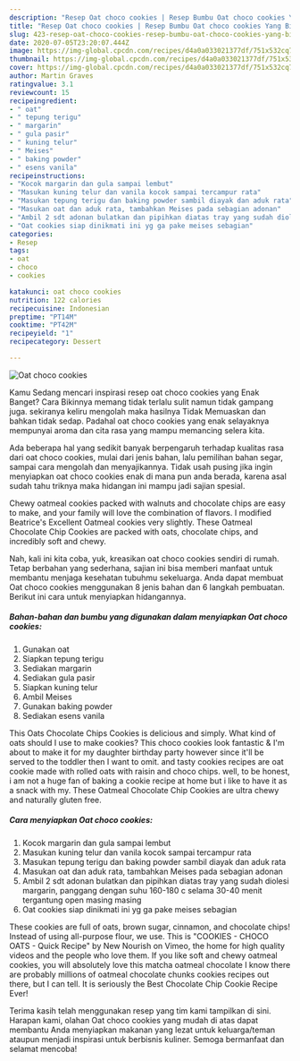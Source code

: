 ```yaml
---
description: "Resep Oat choco cookies | Resep Bumbu Oat choco cookies Yang Bisa Manjain Lidah"
title: "Resep Oat choco cookies | Resep Bumbu Oat choco cookies Yang Bisa Manjain Lidah"
slug: 423-resep-oat-choco-cookies-resep-bumbu-oat-choco-cookies-yang-bisa-manjain-lidah
date: 2020-07-05T23:20:07.444Z
image: https://img-global.cpcdn.com/recipes/d4a0a033021377df/751x532cq70/oat-choco-cookies-foto-resep-utama.jpg
thumbnail: https://img-global.cpcdn.com/recipes/d4a0a033021377df/751x532cq70/oat-choco-cookies-foto-resep-utama.jpg
cover: https://img-global.cpcdn.com/recipes/d4a0a033021377df/751x532cq70/oat-choco-cookies-foto-resep-utama.jpg
author: Martin Graves
ratingvalue: 3.1
reviewcount: 15
recipeingredient:
- " oat"
- " tepung terigu"
- " margarin"
- " gula pasir"
- " kuning telur"
- " Meises"
- " baking powder"
- " esens vanila"
recipeinstructions:
- "Kocok margarin dan gula sampai lembut"
- "Masukan kuning telur dan vanila kocok sampai tercampur rata"
- "Masukan tepung terigu dan baking powder sambil diayak dan aduk rata"
- "Masukan oat dan aduk rata, tambahkan Meises pada sebagian adonan"
- "Ambil 2 sdt adonan bulatkan dan pipihkan diatas tray yang sudah diolesi margarin, panggang dengan suhu 160-180 c selama 30-40 menit tergantung open masing masing"
- "Oat cookies siap dinikmati ini yg ga pake meises sebagian"
categories:
- Resep
tags:
- oat
- choco
- cookies

katakunci: oat choco cookies 
nutrition: 122 calories
recipecuisine: Indonesian
preptime: "PT14M"
cooktime: "PT42M"
recipeyield: "1"
recipecategory: Dessert

---
```



![Oat choco cookies](https://img-global.cpcdn.com/recipes/d4a0a033021377df/751x532cq70/oat-choco-cookies-foto-resep-utama.jpg)

Kamu Sedang mencari inspirasi resep oat choco cookies yang Enak Banget? Cara Bikinnya memang tidak terlalu sulit namun tidak gampang juga. sekiranya keliru mengolah maka hasilnya Tidak Memuaskan dan bahkan tidak sedap. Padahal oat choco cookies yang enak selayaknya mempunyai aroma dan cita rasa yang mampu memancing selera kita.

Ada beberapa hal yang sedikit banyak berpengaruh terhadap kualitas rasa dari oat choco cookies, mulai dari jenis bahan, lalu pemilihan bahan segar, sampai cara mengolah dan menyajikannya. Tidak usah pusing jika ingin menyiapkan oat choco cookies enak di mana pun anda berada, karena asal sudah tahu triknya maka hidangan ini mampu jadi sajian spesial.

Chewy oatmeal cookies packed with walnuts and chocolate chips are easy to make, and your family will love the combination of flavors. I modified Beatrice&#39;s Excellent Oatmeal cookies very slightly. These Oatmeal Chocolate Chip Cookies are packed with oats, chocolate chips, and incredibly soft and chewy.


Nah, kali ini kita coba, yuk, kreasikan oat choco cookies sendiri di rumah. Tetap berbahan yang sederhana, sajian ini bisa memberi manfaat untuk membantu menjaga kesehatan tubuhmu sekeluarga. Anda dapat membuat Oat choco cookies menggunakan 8 jenis bahan dan 6 langkah pembuatan. Berikut ini cara untuk menyiapkan hidangannya.

<!--inarticleads1-->

##### Bahan-bahan dan bumbu yang digunakan dalam menyiapkan Oat choco cookies:

1. Gunakan  oat
1. Siapkan  tepung terigu
1. Sediakan  margarin
1. Sediakan  gula pasir
1. Siapkan  kuning telur
1. Ambil  Meises
1. Gunakan  baking powder
1. Sediakan  esens vanila


This Oats Chocolate Chips Cookies is delicious and simply. What kind of oats should I use to make cookies? This choco cookies look fantastic &amp; I&#39;m about to make it for my daughter birthday party however since it&#39;ll be served to the toddler then I want to omit. and tasty cookies recipes are oat cookie made with rolled oats with raisin and choco chips. well, to be honest, i am not a huge fan of baking a cookie recipe at home but i like to have it as a snack with my. These Oatmeal Chocolate Chip Cookies are ultra chewy and naturally gluten free. 

<!--inarticleads2-->

##### Cara menyiapkan Oat choco cookies:

1. Kocok margarin dan gula sampai lembut
1. Masukan kuning telur dan vanila kocok sampai tercampur rata
1. Masukan tepung terigu dan baking powder sambil diayak dan aduk rata
1. Masukan oat dan aduk rata, tambahkan Meises pada sebagian adonan
1. Ambil 2 sdt adonan bulatkan dan pipihkan diatas tray yang sudah diolesi margarin, panggang dengan suhu 160-180 c selama 30-40 menit tergantung open masing masing
1. Oat cookies siap dinikmati ini yg ga pake meises sebagian


These cookies are full of oats, brown sugar, cinnamon, and chocolate chips! Instead of using all-purpose flour, we use. This is &#34;COOKIES - CHOCO OATS - Quick Recipe&#34; by New Nourish on Vimeo, the home for high quality videos and the people who love them. If you like soft and chewy oatmeal cookies, you will absolutely love this matcha oatmeal chocolate I know there are probably millions of oatmeal chocolate chunks cookies recipes out there, but I can tell. It is seriously the Best Chocolate Chip Cookie Recipe Ever! 

Terima kasih telah menggunakan resep yang tim kami tampilkan di sini. Harapan kami, olahan Oat choco cookies yang mudah di atas dapat membantu Anda menyiapkan makanan yang lezat untuk keluarga/teman ataupun menjadi inspirasi untuk berbisnis kuliner. Semoga bermanfaat dan selamat mencoba!
